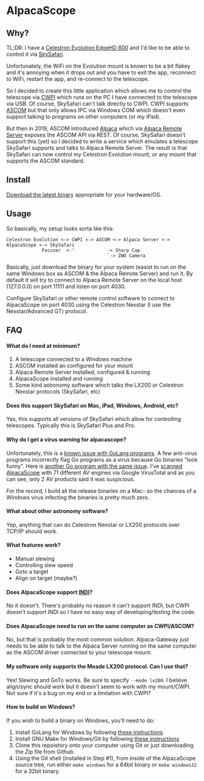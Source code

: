 # AlpacaScope

## Why?

TL;DR: I have a [Celestron Evolution EdgeHD 800](
https://www.celestron.com/products/nexstar-evolution-8-hd-telescope-with-starsense)
and I'd like to be able to control it via [SkySafari](https://skysafariastronomy.com).

Unfortunately, the WiFi on the Evolution mount is known to be a bit flakey and
it's annoying when it drops out and you have to exit the app, reconnect to WiFi,
restart the app, and re-connect to the telescope.

So I decided to create this little application which allows me to control the
telescope via [CWPI](
https://www.celestron.com/pages/celestron-pwi-telescope-control-software)
which runs on the PC I have connected to the telescope via USB.  Of course,
SkySafari can't talk directly to CWPI.  CWPI supports [ASCOM](
https://ascom-standards.org) but that only allows IPC via Windows COM
which doesn't even support talking to programs on other computers (or my iPad).

But then in 2019, ASCOM introduced [Alpaca](
https://ascom-standards.org/Developer/Alpaca.htm) which via
[Alpaca Remote Server](https://github.com/ASCOMInitiative/ASCOMRemote/releases)
exposes the ASCOM API via REST.  Of course, SkySafari doesn't support this (yet)
so I decided to write a service which emulates a telescope SkySafari supports
and talks to Alpaca Remote Server.  The result is that SkySafari can now control
my Celestron Evolution mount, or any mount that supports the ASCOM standard.

## Install

[Download the latest binary](https://github.com/synfinatic/alpacascope/releases)
appropriate for your hardware/OS.

## Usage

So basically, my setup looks sorta like this:

```
Celestron Evolution <-> CWPI <-> ASCOM <-> Alpaca Server <-> AlpacaScope <-> SkySafari
             Focuser  <-'           `-> Sharp Cap
                                     `-> ZWO Camera
```

Basically, just download the binary for your system (easist to run on the same Windows
box as ASCOM & the Alpaca Remote Server) and run it.  By default it will try to connect
to Alpaca Remote Server on the local host (127.0.0.0) on port 11111 and listen on port 4030.

Configure SkySafari or other remote control software to connect to AlpacaScope on port
4030 using the Celestron Nexstar (I use the Nexstar/Advanced GT) protocol.

## FAQ

#### What do I need at minimum?

 1. A telescope connected to a Windows machine
 2. ASCOM installed an configured for your mount
 3. Alpaca Remote Server installed, configured & running
 4. AlpacaScope installed and running
 5. Some kind astronomy software which talks the LX200 or Celestron Nexstar protocols
    (SkySafari, etc)

#### Does this support SkySafari on Mac, iPad, Windows, Android, etc?
Yes, this supports all versions of SkySafari which allow for controlling telescopes.
Typically this is SkySafari Plus and Pro.

#### Why do I get a virus warning for alpacascope?
Unfortunately, this is a [known issue with GoLang programs](
https://golang.org/doc/faq#virus).  A few anti-virus programs incorrectly
flag Go programs as a virus because Go binaries "look funny".  Here is
[another Go program with the same issue](
https://github.com/develar/app-builder/issues/33).  I've [scanned AlpacaScope](
https://www.virustotal.com/gui/file/17282fcdd929d7f4232ce2c511ed6925355ac8fc19bb46d1ad518841730d3023/detection)
with 71 different AV engines via Google VirusTotal and as you can see, only
2 AV products said it was suspicious.

For the record, I build all the release binaries on a Mac- so the chances of
a Windows virus infecting the binaries is pretty much zero.

#### What about other astronomy software?
Yep, anything that can do Celestron Nexstar or LX200 protocols over TCP/IP
should work.

#### What features work?

 * Manual slewing
 * Controlling slew speed
 * Goto a target
 * Align on target (maybe?)

#### Does AlpacaScope support [INDI](https://www.indilib.org)?
No it doesn't.  There's probably no reason it can't support INDI, but CWPI
doesn't support INDI so I have no easy way of developing/testing the code.

#### Does AlpacaScope need to run on the same computer as CWPI/ASCOM?
No, but that is probably the most common solution.  Alpaca-Gateway just needs
to be able to talk to the Alpaca Server running on the same computer as the
ASCOM driver connected to your telescope mount.

#### My software only supports the Meade LX200 protocol.  Can I use that?
Yes!  Slewing and GoTo works.  Be sure to specify `--mode lx200`.
I believe align/sync should work but it doesn't seem to work with my mount/CWPI.
Not sure if it's a bug on my end or a limitation with CWPI?

#### How to build on Windows?
If you wish to build a binary on Windows, you'll need to do:

 1. Install GoLang for Windows by following [these instructions](
    https://golangdocs.com/install-go-windows).
 1. Install GNU Make for Windows/Git by following [these instructions](
    https://gist.github.com/evanwill/0207876c3243bbb6863e65ec5dc3f058#make)
 1. Clone this repoistory onto your computer using Git or just downloading the
    Zip file from Github.
 1. Using the Git shell (installed in Step #1), from inside of the AlpacaScope
    source tree, run either `make windows` for a 64bit binary or
    `make windows32` for a 32bit binary.
